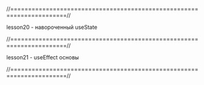 //======================================================================//

lesson20 - навороченный useState

//======================================================================//

lesson21 - useEffect основы

//======================================================================//